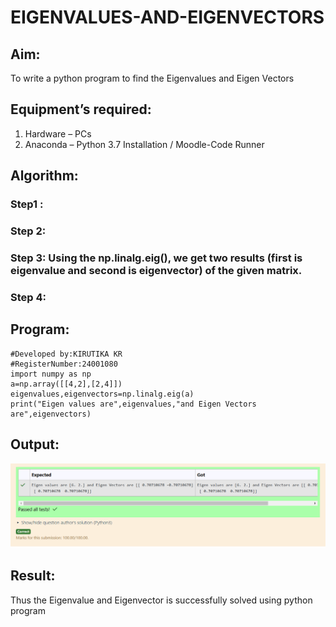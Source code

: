 # EIGENVALUES-AND-EIGENVECTORS
## Aim:
To write a python program to find the Eigenvalues and Eigen Vectors
## Equipment’s required:
1. 	Hardware – PCs
2. 	Anaconda – Python 3.7 Installation / Moodle-Code Runner
## Algorithm:
### Step1 : 
### Step 2: 
### Step 3: Using the np.linalg.eig(),  we get two results (first is eigenvalue and second is eigenvector) of the given matrix.
### Step 4: 

## Program:
    #Developed by:KIRUTIKA KR 
    #RegisterNumber:24001080
    import numpy as np
    a=np.array([[4,2],[2,4]])
    eigenvalues,eigenvectors=np.linalg.eig(a)
    print("Eigen values are",eigenvalues,"and Eigen Vectors are",eigenvectors)
## Output:
![result](<Screenshot 2024-10-29 200625.png>)
## Result:
Thus the Eigenvalue and Eigenvector is successfully solved using python program
